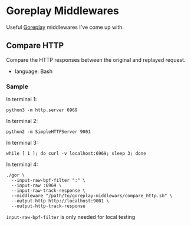 Goreplay Middlewares
===================

Useful [Goreplay] middlewares I've come up with.


Compare HTTP
------------

Compare the HTTP responses between the original and replayed request.

* language: Bash

### Sample

In terminal 1:

    python3 -m http.server 6969

In terminal 2:

    python2 -m SimpleHTTPServer 9001

In terminal 3:

    while [ 1 ]; do curl -v localhost:6969; sleep 3; done

In terminal 4:

    ./gor \
      --input-raw-bpf-filter ":" \
      --input-raw :6969 \
      --input-raw-track-response \
      --middleware "/path/to/goreplay-middlewars/compare_http.sh" \
      --output-http http://localhost:9001 \
      --output-http-track-response

`input-raw-bpf-filter` is only needed for local testing

[goreplay]: https://github.com/buger/goreplay
